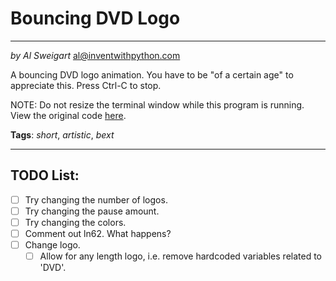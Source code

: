 # Bouncing DVD Logo
____
_by Al Sweigart_ [al@inventwithpython.com](mailto:al@inventwithpython.com)

A bouncing DVD logo animation. You have to be "of a certain age" to appreciate this.
Press Ctrl-C to stop.

NOTE: Do not resize the terminal window while this program is running.
View the original code [here](https://nostarch.com/big-book-small-python-projects).

**Tags**: _short_, _artistic_, _bext_
____

## TODO List:

* [ ] Try changing the number of logos.
* [ ] Try changing the pause amount.
* [ ] Try changing the colors.
* [ ] Comment out ln62. What happens?
* [ ] Change logo.
  * [ ] Allow for any length logo, i.e. remove hardcoded variables related to 'DVD'.